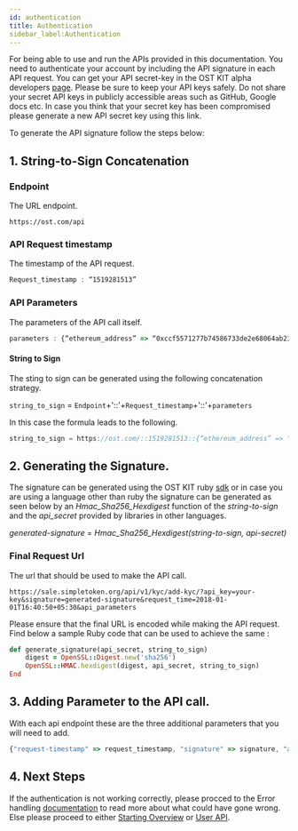 ```yaml
---
id: authentication
title: Authentication 
sidebar_label:Authentication
---
```


For being able to use and run the APIs provided in this documentation. You need to authenticate your account by including the API signature in each API request. You can get your API secret-key in the OST KIT alpha developers [page](https://ostkit.com/developers).  Please be sure to keep your API keys safely. Do not share your secret API keys in publicly accessible areas such as GitHub, Google docs etc. In case you think that your secret key has been compromised please generate a new API secret key using this link.

To generate the API signature follow the steps below:

## 1. String-to-Sign Concatenation 

### Endpoint 
The URL endpoint. 
```url
https://ost.com/api
```

### API Request timestamp
The timestamp of the API request.
```javascript 
Request_timestamp : “1519281513”
````

### API Parameters  
The parameters of the API call itself.
```javascript
parameters : {“ethereum_address” => “0xccf5571277b74586733de2e68064ab234ef2a9a8”}
```

#### String to Sign
The sting to sign can be generated using the following concatenation strategy. 

`string_to_sign` = `Endpoint`+'::'+`Request_timestamp`+'::'+`parameters` 

In this case the formula leads to the following.

```javascript
string_to_sign = https://ost.com/::1519281513::{“ethereum_address” => “0xccf5571277b74586733de2e68064ab234ef2a9a8”}
```


## 2. Generating the Signature.

The signature can be generated using the OST KIT ruby [sdk](https://github.com/OpenSTFoundation/ost-sdk-ruby) or in case you are using a language other than ruby the signature can be generated as seen below by an _Hmac_Sha256_Hexdigest_ function of the _string-to-sign_ and the _api_secret_ provided by libraries in other languages.   

_generated-signature_ = _Hmac_Sha256_Hexdigest(string-to-sign, api-secret)_
	
### Final Request Url

The url that should be used to make the API call.

```url
https://sale.simpletoken.org/api/v1/kyc/add-kyc/?api_key=your-key&signature=generated-signature&request_time=2018-01-01T16:40:50+05:30&api_parameters
```

Please ensure that the final URL is encoded while making the API request.
Find below a sample Ruby code that can be used to achieve the same :

```ruby
def generate_signature(api_secret, string_to_sign)
    digest = OpenSSL::Digest.new('sha256')
    OpenSSL::HMAC.hexdigest(digest, api_secret, string_to_sign)
End
```


## 3. Adding Parameter to the API call. 

With each api endpoint these are the three additional parameters that you will need to add. 

```javascript
{"request-timestamp" => request_timestamp, "signature" => signature, "api-key" => api_key}
```

## 4. Next Steps

If the authentication is not working correctly, please procced to the Error handling [documentation](http://localhost:3000/ostkit-restful-api/docs/error.html) to read more about what could have gone wrong. Else please proceed to either [Starting Overview](http://localhost:3000/ostkit-restful-api/docs/started.html) or [User API](http://localhost:3000/ostkit-restful-api/docs/user.html).
